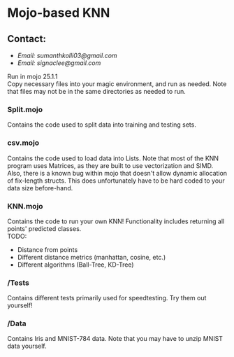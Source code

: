 # Mojo-based KNN

## Contact:
* _Email: sumanthkolli03@gmail.com_
* _Email: signaclee@gmail.com_


Run in mojo 25.1.1  
Copy necessary files into your magic environment, and run as needed. Note that files may not be in the same directories as needed to run.  


### Split.mojo  
Contains the code used to split data into training and testing sets.  

### csv.mojo  
Contains the code used to load data into Lists. Note that most of the KNN program uses Matrices, as they are built to use vectorization and SIMD.    
Also, there is a known bug within mojo that doesn't allow dynamic allocation of fix-length structs. This does unfortunately have to be hard coded to your data size before-hand.   

### KNN.mojo  
Contains the code to run your own KNN! Functionality includes returning all points' predicted classes.  
TODO:  
* Distance from points  
* Different distance metrics (manhattan, cosine, etc.)  
* Different algorithms (Ball-Tree, KD-Tree)  

### /Tests  
Contains different tests primarily used for speedtesting. Try them out yourself!  
 
### /Data  
Contains Iris and MNIST-784 data. Note that you may have to unzip MNIST data yourself.  
